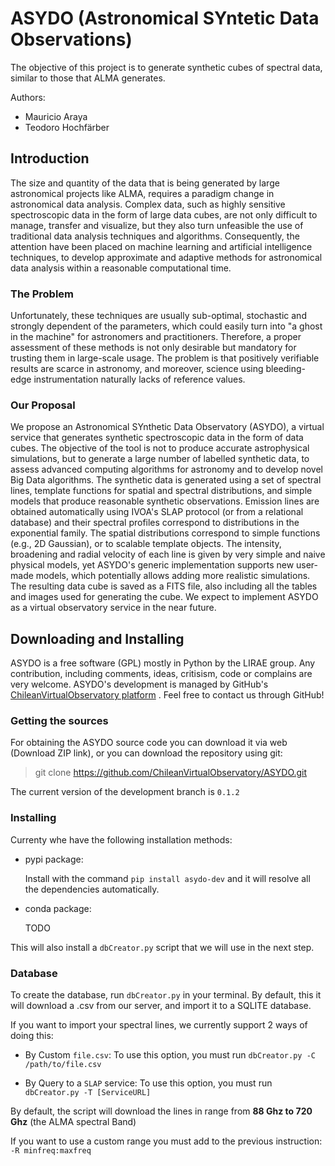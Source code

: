 ﻿

# ASYDO (Astronomical SYntetic Data Observations) #

The objective of this project is to generate synthetic cubes of spectral data, similar to those that ALMA generates.

Authors:

 * Mauricio Araya
 * Teodoro Hochfärber


## Introduction ##
The size and quantity of the data that is being generated by large astronomical projects like ALMA, requires a paradigm change in astronomical data analysis. Complex data, such as highly sensitive spectroscopic data in the form of large data cubes, are not only difficult to manage, transfer and visualize, but they also turn unfeasible the use of traditional data analysis techniques and algorithms. Consequently, the attention have been placed on machine learning and artificial intelligence techniques, to develop approximate and adaptive methods for astronomical data analysis within a reasonable computational time.

### The Problem ###

Unfortunately, these techniques are usually sub-optimal, stochastic and strongly dependent of the parameters, which could easily turn into "a ghost in the machine" for astronomers and practitioners. Therefore, a proper assessment of these methods is not only desirable but mandatory for trusting them in large-scale usage. The problem is that positively verifiable results are scarce in astronomy, and moreover, science using bleeding-edge instrumentation naturally lacks of reference values.

### Our Proposal ###

We propose an Astronomical SYnthetic Data Observatory (ASYDO), a virtual service that generates synthetic spectroscopic data in the form of data cubes. The objective of the tool is not to produce accurate astrophysical simulations, but to generate a large number of labelled synthetic data, to assess advanced computing algorithms for astronomy and to develop novel Big Data algorithms. The synthetic data is generated using a set of spectral lines, template functions for spatial and spectral distributions, and simple models that produce reasonable synthetic observations. Emission lines are obtained automatically using IVOA's SLAP protocol (or from a relational database) and their spectral profiles correspond to distributions in the exponential family. The spatial distributions correspond to simple functions (e.g., 2D Gaussian), or to scalable template objects. The intensity, broadening and radial velocity of each line is given by very simple and naive physical models, yet ASYDO's generic implementation supports new user-made models, which potentially allows adding more realistic simulations. The resulting data cube is saved as a FITS file, also including all the tables and images used for generating the cube. We expect to implement ASYDO as a virtual observatory service in the near future.


## Downloading and Installing ##

ASYDO is a free software (GPL) mostly in Python by the LIRAE group. Any contribution, including comments, ideas, critisism, code or complains are very welcome.
ASYDO's development is managed by GitHub's [ChileanVirtualObservatory platform](https://github.com/ChileanVirtualObservatory/ASYDO) . Feel free to contact us through GitHub!

### Getting the sources

For obtaining the ASYDO source code you can download it via web (Download ZIP link), or you can download the repository using git:

> git clone https://github.com/ChileanVirtualObservatory/ASYDO.git

The current version of the development branch is `0.1.2`

### Installing

Currenty whe have the following installation methods:

 * pypi package:

    Install with the command `pip install asydo-dev` and it will resolve all the dependencies automatically.

 * conda package:

    TODO

This will also install a `dbCreator.py` script that we will use in the next step.

### Database ###

To create the database, run `dbCreator.py` in your terminal. By default, this it will download a .csv from our server, and import it to a SQLITE database.

If you want to import your spectral lines, we currently support 2 ways of doing this:
  * By Custom `file.csv`: To use this option, you must run `dbCreator.py -C /path/to/file.csv`

  * By Query to a `SLAP` service: To use this option, you must run `dbCreator.py -T [ServiceURL]`

By default, the script will download the lines in range from **88 Ghz to 720 Ghz** (the ALMA spectral Band)

If you want to use a custom range you must add to the previous instruction: ` -R minfreq:maxfreq`
